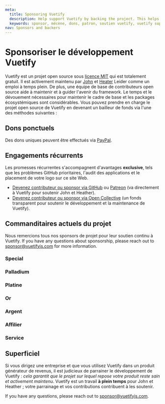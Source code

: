 ```yaml
---
meta:
  title: Sponsoring Vuetify
  description: Help support Vuetify by backing the project. This helps with the maintenance of existing features and the development of new ones.
  keywords: sponsor, mécène, dons, patron, soutien vuetify, vuetify support
nav: Sponsors and backers
---
```


# Sponsoriser le développement Vuetify

Vuetify est un projet open source sous [licence MIT](https://opensource.org/licenses/MIT) qui est totalement gratuit. Il est activement maintenu par [John](https://github.com/johnleider) et [Heater](https://github.com/heatherleider) Leider comme un emploi à temps plein. De plus, une équipe de base de contributeurs open source aide à maintenir et à guider l'avenir du framework. Le temps et le dévouement nécessaires pour maintenir le cadre de base et les packages écosystémiques sont considérables. Vous pouvez prendre en charge le projet open source de Vuetify en devenant un bailleur de fonds via l'une des méthodes suivantes :

## Dons ponctuels

Des dons uniques peuvent être effectués via [PayPal](https://paypal.me/vuetify).

## Engagements récurrents

Les promesses récurrentes s'accompagnent d'avantages **exclusive**, tels que les problèmes GitHub prioritaires, l'audit des applications et le placement de votre logo sur ce site Web.

- [Devenez contributeur ou sponsor via GitHub](https://github.com/sponsors/johnleider) ou [Patreon](https://www.patreon.com/vuetify) (va directement à Vuetify pour soutenir John et Heather).
- [Devenez contributeur ou sponsor via Open Collective](https://opencollective.com/vuetify) (un fonds transparent pour soutenir le développement et la maintenance de Vuetify).

## Commanditaires actuels du projet

Nous remercions tous nos sponsors de projet pour leur soutien continu à Vuetify. If you have any questions about sponsorship, please reach out to [sponsor@vuetifyjs.com](mailto:sponsor@vuetifyjs.com) for more information.

### Special

<sponsors tier="-1" />

### Palladium

<sponsors tier="0" />

### Platine

<sponsors tier="2" />

### Or

<sponsors tier="3" />

### Argent

<sponsors tier="4" />

### Affilier

<sponsors tier="5" />

### Service

<sponsors tier="6" />

## Superficiel

Si vous dirigez une entreprise et que vous utilisez Vuetify dans un produit générateur de revenus, il est judicieux de parrainer le développement de Vuetify : *cela garantit que le projet sur lequel repose votre produit reste sain et activement maintenu*. Vuetify est un travail **à plein temps** pour John et Heather ; votre parrainage et vos contributions contribuent à les soutenir.

If you have any questions, please reach out to [sponsor@vuetifyjs.com](mailto:sponsor@vuetifyjs.com).

<backmatter />
